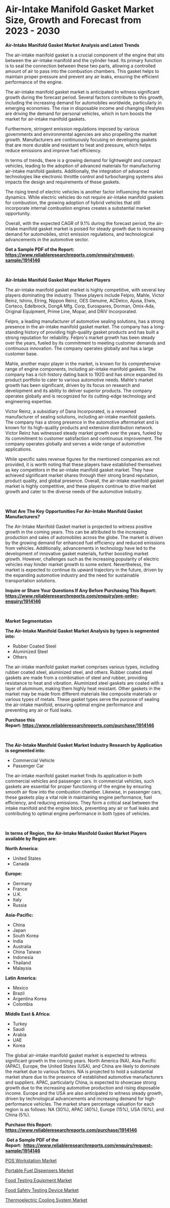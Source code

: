 <p><h1>Air-Intake Manifold Gasket Market Size, Growth and Forecast from 2023 - 2030</h1></p><p><strong>Air-Intake Manifold Gasket Market Analysis and Latest Trends</strong></p>
<p><p>The air-intake manifold gasket is a crucial component of the engine that sits between the air-intake manifold and the cylinder head. Its primary function is to seal the connection between these two parts, allowing a controlled amount of air to pass into the combustion chambers. This gasket helps to maintain proper pressure and prevent any air leaks, ensuring the efficient performance of the engine.</p><p>The air-intake manifold gasket market is anticipated to witness significant growth during the forecast period. Several factors contribute to this growth, including the increasing demand for automobiles worldwide, particularly in emerging economies. The rise in disposable income and changing lifestyles are driving the demand for personal vehicles, which in turn boosts the market for air-intake manifold gaskets.</p><p>Furthermore, stringent emission regulations imposed by various governments and environmental agencies are also propelling the market growth. Manufacturers are continuously focusing on developing gaskets that are more durable and resistant to heat and pressure, which helps reduce emissions and improve fuel efficiency.</p><p>In terms of trends, there is a growing demand for lightweight and compact vehicles, leading to the adoption of advanced materials for manufacturing air-intake manifold gaskets. Additionally, the integration of advanced technologies like electronic throttle control and turbocharging systems also impacts the design and requirements of these gaskets.</p><p>The rising trend of electric vehicles is another factor influencing the market dynamics. While electric vehicles do not require air-intake manifold gaskets for combustion, the growing adoption of hybrid vehicles that still incorporate internal combustion engines creates a substantial market opportunity.</p><p>Overall, with the expected CAGR of 9.1% during the forecast period, the air-intake manifold gasket market is poised for steady growth due to increasing demand for automobiles, strict emission regulations, and technological advancements in the automotive sector.</p></p>
<p><strong>Get a Sample PDF of the Report:&nbsp; <a href="https://www.reliableresearchreports.com/enquiry/request-sample/1914146">https://www.reliableresearchreports.com/enquiry/request-sample/1914146</a></strong></p>
<p>&nbsp;</p>
<p><strong>Air-Intake Manifold Gasket Major Market Players</strong></p>
<p><p>The air-intake manifold gasket market is highly competitive, with several key players dominating the industry. These players include Felpro, Mahle, Victor Reinz, Ishino, Elring, Nippon Reinz, OES Genuine, ACDelco, Ajusa, Elwis, Corteco, Edelbrock, DongA Mfg. Corp, Eurospares, Dorman, Omix-Ada, Original Equipment, Prime Line, Mopar, and DRiV Incorporated.</p><p>Felpro, a leading manufacturer of automotive sealing solutions, has a strong presence in the air-intake manifold gasket market. The company has a long-standing history of providing high-quality gasket products and has built a strong reputation for reliability. Felpro's market growth has been steady over the years, fueled by its commitment to meeting customer demands and continuous innovation. The company operates globally and has a large customer base.</p><p>Mahle, another major player in the market, is known for its comprehensive range of engine components, including air-intake manifold gaskets. The company has a rich history dating back to 1920 and has since expanded its product portfolio to cater to various automotive needs. Mahle's market growth has been significant, driven by its focus on research and development and its ability to deliver superior products. The company operates globally and is recognized for its cutting-edge technology and engineering expertise.</p><p>Victor Reinz, a subsidiary of Dana Incorporated, is a renowned manufacturer of sealing solutions, including air-intake manifold gaskets. The company has a strong presence in the automotive aftermarket and is known for its high-quality products and extensive distribution network. Victor Reinz has witnessed steady market growth over the years, fueled by its commitment to customer satisfaction and continuous improvement. The company operates globally and serves a wide range of automotive applications.</p><p>While specific sales revenue figures for the mentioned companies are not provided, it is worth noting that these players have established themselves as key competitors in the air-intake manifold gasket market. They have achieved significant market shares through their strong brand reputation, product quality, and global presence. Overall, the air-intake manifold gasket market is highly competitive, and these players continue to drive market growth and cater to the diverse needs of the automotive industry.</p></p>
<p>&nbsp;</p>
<p><strong>What Are The Key Opportunities For Air-Intake Manifold Gasket Manufacturers?</strong></p>
<p><p>The Air-Intake Manifold Gasket market is projected to witness positive growth in the coming years. This can be attributed to the increasing production and sales of automobiles across the globe. The market is driven by the growing demand for enhanced fuel efficiency and reduced emissions from vehicles. Additionally, advancements in technology have led to the development of innovative gasket materials, further boosting market growth. However, challenges such as the increasing popularity of electric vehicles may hinder market growth to some extent. Nevertheless, the market is expected to continue its upward trajectory in the future, driven by the expanding automotive industry and the need for sustainable transportation solutions.</p></p>
<p><strong>Inquire or Share Your Questions If Any Before Purchasing This Report: <a href="https://www.reliableresearchreports.com/enquiry/pre-order-enquiry/1914146">https://www.reliableresearchreports.com/enquiry/pre-order-enquiry/1914146</a></strong></p>
<p>&nbsp;</p>
<p><strong>Market Segmentation</strong></p>
<p><strong>The Air-Intake Manifold Gasket Market Analysis by types is segmented into:</strong></p>
<p><ul><li>Rubber Coated Steel</li><li>Aluminized Steel</li><li>Others</li></ul></p>
<p><p>The air-intake manifold gasket market comprises various types, including rubber coated steel, aluminized steel, and others. Rubber coated steel gaskets are made from a combination of steel and rubber, providing resistance to heat and vibration. Aluminized steel gaskets are coated with a layer of aluminum, making them highly heat resistant. Other gaskets in the market may be made from different materials like composite materials or various types of metals. These gasket types serve the purpose of sealing the air-intake manifold, ensuring optimal engine performance and preventing any air or fluid leaks.</p></p>
<p><strong>Purchase this Report:&nbsp;<a href="https://www.reliableresearchreports.com/purchase/1914146">https://www.reliableresearchreports.com/purchase/1914146</a></strong></p>
<p>&nbsp;</p>
<p><strong>The Air-Intake Manifold Gasket Market Industry Research by Application is segmented into:</strong></p>
<p><ul><li>Commercial Vehicle</li><li>Passenger Car</li></ul></p>
<p><p>The air-intake manifold gasket market finds its application in both commercial vehicles and passenger cars. In commercial vehicles, such gaskets are essential for proper functioning of the engine by ensuring smooth air flow into the combustion chamber. Likewise, in passenger cars, these gaskets play a vital role in maintaining engine performance, fuel efficiency, and reducing emissions. They form a critical seal between the intake manifold and the engine block, preventing any air or fuel leaks and contributing to optimal engine performance in both types of vehicles.</p></p>
<p>&nbsp;</p>
<p><strong>In terms of Region, the Air-Intake Manifold Gasket Market Players available by Region are:</strong></p>
<p>
    <p> <strong> North America: </strong>
        <ul>
            <li>United States</li>
            <li>Canada</li>
        </ul>
        </p> 
    <p> <strong> Europe: </strong>
        <ul>
            <li>Germany</li>
            <li>France</li>
            <li>U.K.</li>
            <li>Italy</li>
            <li>Russia</li>
        </ul>
        </p> 
    <p> <strong> Asia-Pacific: </strong>
        <ul>
            <li>China</li>
            <li>Japan</li>
            <li>South Korea</li>
            <li>India</li>
            <li>Australia</li>
            <li>China Taiwan</li>
            <li>Indonesia</li>
            <li>Thailand</li>
            <li>Malaysia</li>
        </ul>
        </p> 
    <p> <strong> Latin America: </strong>
        <ul>
            <li>Mexico</li>
            <li>Brazil</li>
            <li>Argentina Korea</li>
            <li>Colombia</li>
        </ul>
        </p> 
    <p> <strong> Middle East & Africa: </strong>
        <ul>
            <li>Turkey</li>
            <li>Saudi</li>
            <li>Arabia</li>
            <li>UAE</li>
            <li>Korea</li>
        </ul>
    </p>
    </p>
<p><p>The global air-intake manifold gasket market is expected to witness significant growth in the coming years. North America (NA), Asia Pacific (APAC), Europe, the United States (USA), and China are likely to dominate the market due to various factors. NA is projected to hold a substantial market share due to the presence of established automotive manufacturers and suppliers. APAC, particularly China, is expected to showcase strong growth due to the increasing automotive production and rising disposable income. Europe and the USA are also anticipated to witness steady growth, driven by technological advancements and increasing demand for high-performance vehicles. The market share percentage valuation for each region is as follows: NA (30%), APAC (40%), Europe (15%), USA (10%), and China (5%).</p></p>
<p><strong>Purchase this Report: <a href="https://www.reliableresearchreports.com/purchase/1914146">https://www.reliableresearchreports.com/purchase/1914146</a></strong></p>
<p>&nbsp;<strong>Get a Sample PDF of the Report:&nbsp;&nbsp;<a href="https://www.reliableresearchreports.com/enquiry/request-sample/1914146">https://www.reliableresearchreports.com/enquiry/request-sample/1914146</a></strong></p>
<p><strong></strong></p>
<p><p><a href="https://medium.com/@brendajames1938/decoding-pos-workstation-market-metrics-market-share-trends-and-growth-patterns-0922a02fd70f">POS Workstation Market</a></p><p><a href="https://www.linkedin.com/pulse/portable-fuel-dispensers-market-insights-players-forecast-till-dx5yf/">Portable Fuel Dispensers Market</a></p><p><a href="https://www.linkedin.com/pulse/food-testing-equipment-market-size-share-global-analysis-pacof/">Food Testing Equipment Market</a></p><p><a href="https://www.linkedin.com/pulse/food-safety-testing-device-market-insights-players-yzcef/">Food Safety Testing Device Market</a></p><p><a href="https://medium.com/@loriwatson1948/thermoelectric-cooling-system-market-comprehensive-assessment-by-type-application-and-geography-54429f83c74d">Thermoelectric Cooling System Market</a></p></p>